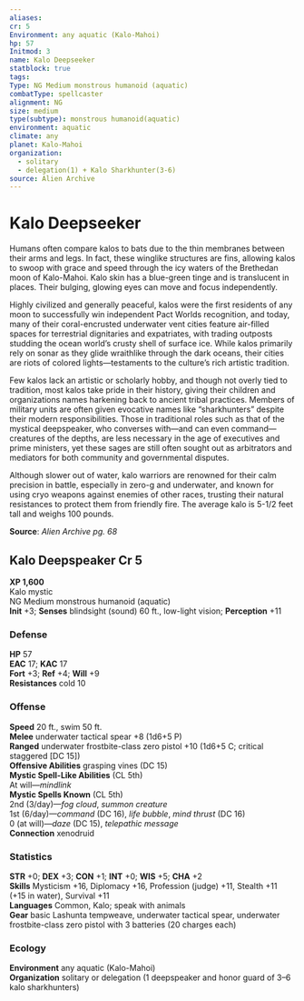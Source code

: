 ```yaml
---
aliases: 
cr: 5
Environment: any aquatic (Kalo-Mahoi)
hp: 57
Initmod: 3
name: Kalo Deepseeker
statblock: true
tags: 
Type: NG Medium monstrous humanoid (aquatic)
combatType: spellcaster
alignment: NG
size: medium
type(subtype): monstrous humanoid(aquatic)
environment: aquatic
climate: any
planet: Kalo-Mahoi
organization:
  - solitary
  - delegation(1) + Kalo Sharkhunter(3-6)
source: Alien Archive
---
```


# Kalo Deepseeker

Humans often compare kalos to bats due to the thin membranes between their arms and legs. In fact, these winglike structures are fins, allowing kalos to swoop with grace and speed through the icy waters of the Brethedan moon of Kalo-Mahoi. Kalo skin has a blue-green tinge and is translucent in places. Their bulging, glowing eyes can move and focus independently.

Highly civilized and generally peaceful, kalos were the first residents of any moon to successfully win independent Pact Worlds recognition, and today, many of their coral-encrusted underwater vent cities feature air-filled spaces for terrestrial dignitaries and expatriates, with trading outposts studding the ocean world’s crusty shell of surface ice. While kalos primarily rely on sonar as they glide wraithlike through the dark oceans, their cities are riots of colored lights—testaments to the culture’s rich artistic tradition.

Few kalos lack an artistic or scholarly hobby, and though not overly tied to tradition, most kalos take pride in their history, giving their children and organizations names harkening back to ancient tribal practices. Members of military units are often given evocative names like “sharkhunters” despite their modern responsibilities. Those in traditional roles such as that of the mystical deepspeaker, who converses with—and can even command—creatures of the depths, are less necessary in the age of executives and prime ministers, yet these sages are still often sought out as arbitrators and mediators for both community and governmental disputes.

Although slower out of water, kalo warriors are renowned for their calm precision in battle, especially in zero-g and underwater, and known for using cryo weapons against enemies of other races, trusting their natural resistances to protect them from friendly fire. The average kalo is 5-1/2 feet tall and weighs 100 pounds.

**Source**:  _Alien Archive pg. 68_

## Kalo Deepspeaker Cr 5

**XP 1,600**  
Kalo mystic  
NG Medium monstrous humanoid (aquatic)  
**Init** +3; **Senses** blindsight (sound) 60 ft., low-light vision; **Perception** +11  

### Defense

**HP** 57  
**EAC** 17; **KAC** 17  
**Fort** +3; **Ref** +4; **Will** +9  
**Resistances** cold 10  

### Offense

**Speed** 20 ft., swim 50 ft.  
**Melee** underwater tactical spear +8 (1d6+5 P)  
**Ranged** underwater frostbite-class zero pistol +10 (1d6+5 C; critical staggered \[DC 15\])  
**Offensive Abilities** grasping vines (DC 15)  
**Mystic Spell-Like Abilities** (CL 5th)  
At will—_mindlink_  
**Mystic Spells Known** (CL 5th)  
2nd (3/day)—_fog cloud_, _summon creature_  
1st (6/day)—_command_ (DC 16), _life bubble_, _mind thrust_ (DC 16)  
0 (at will)—_daze_ (DC 15), _telepathic message_  
**Connection** xenodruid

### Statistics

**STR** +0; **DEX** +3; **CON** +1; **INT** +0; **WIS** +5; **CHA** +2  
**Skills** Mysticism +16, Diplomacy +16, Profession (judge) +11, Stealth +11 (+15 in water), Survival +11  
**Languages** Common, Kalo; speak with animals  
**Gear** basic Lashunta tempweave, underwater tactical spear, underwater frostbite-class zero pistol with 3 batteries (20 charges each)

### Ecology

**Environment** any aquatic (Kalo-Mahoi)  
**Organization** solitary or delegation (1 deepspeaker and honor guard of 3–6 kalo sharkhunters)


